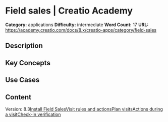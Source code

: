 # Field sales | Creatio Academy

**Category:** applications **Difficulty:** intermediate **Word Count:** 17
**URL:** https://academy.creatio.com/docs/8.x/creatio-apps/category/field-sales

## Description

## Key Concepts

## Use Cases

## Content

Version:
8.3[Install Field Sales](/docs/8.x/creatio-apps/products/more-apps/field-sales/install-the-field-sales-for-creatio-app)[Visit rules and actions](/docs/8.x/creatio-apps/products/more-apps/field-sales/set-up-rules-and-actions-of-a-field-meeting)[Plan visits](/docs/8.x/creatio-apps/products/more-apps/field-sales/plan-field-meetings)[Actions during a visit](/docs/8.x/creatio-apps/products/more-apps/field-sales/sales-reps-actions-during-a-visit)[Check-in verification](/docs/8.x/creatio-apps/products/more-apps/field-sales/check-in-verification)
